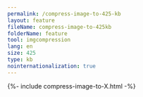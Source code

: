 ```yaml
---
permalink: /compress-image-to-425-kb
layout: feature
fileName: compress-image-to-425kb
folderName: feature
tool: imgcompression
lang: en
size: 425
type: kb
nointernationalization: true
---
```

{%- include compress-image-to-X.html -%}
      
